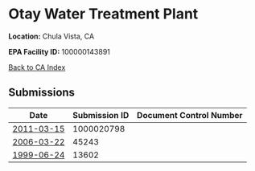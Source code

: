 # Otay Water Treatment Plant

**Location:** Chula Vista, CA

**EPA Facility ID:** 100000143891

[Back to CA Index](../../index.md)

## Submissions

| Date | Submission ID | Document Control Number |
|------|--------------|-------------------------|
| [2011-03-15](submissions/1000020798.md) | 1000020798 |  |
| [2006-03-22](submissions/45243.md) | 45243 |  |
| [1999-06-24](submissions/13602.md) | 13602 |  |
